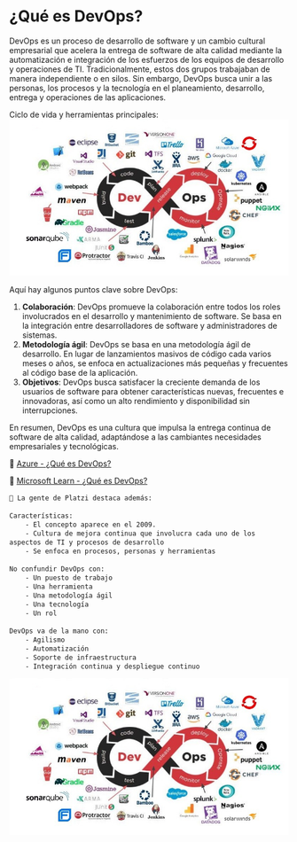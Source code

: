 # ¿Qué es DevOps?

DevOps es un proceso de desarrollo de software y un cambio cultural empresarial que acelera la entrega de software de alta calidad mediante la automatización e integración de los esfuerzos de los equipos de desarrollo y operaciones de TI. Tradicionalmente, estos dos grupos trabajaban de manera independiente o en silos. Sin embargo, DevOps busca unir a las personas, los procesos y la tecnología en el planeamiento, desarrollo, entrega y operaciones de las aplicaciones.

Ciclo de vida y herramientas principales:
![](img/ciclodevida.png)


Aquí hay algunos puntos clave sobre DevOps:

1. **Colaboración**: DevOps promueve la colaboración entre todos los roles involucrados en el desarrollo y mantenimiento de software. Se basa en la integración entre desarrolladores de software y administradores de sistemas.
2. **Metodología ágil**: DevOps se basa en una metodología ágil de desarrollo. En lugar de lanzamientos masivos de código cada varios meses o años, se enfoca en actualizaciones más pequeñas y frecuentes al código base de la aplicación.
3. **Objetivos**: DevOps busca satisfacer la creciente demanda de los usuarios de software para obtener características nuevas, frecuentes e innovadoras, así como un alto rendimiento y disponibilidad sin interrupciones.  

En resumen, DevOps es una cultura que impulsa la entrega continua de software de alta calidad, adaptándose a las cambiantes necesidades empresariales y tecnológicas.

🔗 [Azure - ¿Qué es DevOps?](https://azure.microsoft.com/es-es/resources/cloud-computing-dictionary/what-is-devops/)

🔗 [Microsoft Learn - ¿Qué es DevOps?](https://learn.microsoft.com/es-es/devops/what-is-devops)


```
💚 La gente de Platzi destaca además:

Características:
    - El concepto aparece en el 2009.
    - Cultura de mejora continua que involucra cada uno de los aspectos de TI y procesos de desarrollo
    - Se enfoca en procesos, personas y herramientas

No confundir DevOps con:
    - Un puesto de trabajo
    - Una herramienta
    - Una metodología ágil
    - Una tecnología
    - Un rol

DevOps va de la mano con:
    - Agilismo
    - Automatización
    - Soporte de infraestructura
    - Integración continua y despliegue continuo

```
![](img/ciclodevida.png)

